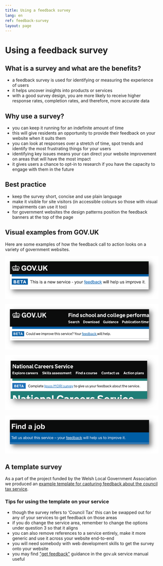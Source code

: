 ```yaml
---
title: Using a feedback survey
lang: en
ref: feedback-survey
layout: page
---
```


# Using a feedback survey

## What is a survey and what are the benefits?

* a feedback survey is used for identifying or measuring the experience of users
* it helps uncover insights into products or services
* with a good survey design, you are more likely to receive higher response rates, completion rates, and therefore, more accurate data

## Why use a survey?

* you can keep it running for an indefinite amount of time
* this will give residents an opportunity to provide their feedback on your website when it suits them
* you can look at responses over a stretch of time, spot trends and identify the most frustrating things for your users
* identifying key issues means your can direct your website improvement on areas that will have the most impact
* it gives users a chance to opt-in to research if you have the capacity to engage with them in the future

## Best practice

* keep the survey short, concise and use plain language
* make it visible for site visitors (in accessible colours so those with visual impairments can use it too)
* for government websites the design patterns position the feedback banners at the top of the page

## Visual examples from GOV.UK

Here are some examples of how the feedback call to action looks on a variety of government websites.

![An example of the feedback banner on a gov.uk beta service](/assets/images/gov-banner-1.png)

![An example of the feedback banner on a gov.uk beta service for education](/assets/images/gov-banner-2.png)

![An example of the feedback banner on a gov.uk beta service for national careers](/assets/images/gov-banner-3.png)

![An example of the feedback banner on a gov.uk find a job service](/assets/images/gov-banner-4.png)

## A template survey

As a part of the project funded by the Welsh Local Government Association we produced an [example template for capturing feedback about the council tax service](https://learnbymaking.wales/en/resource/council-tax-feedback.pdf).

### Tips for using the template on your service

* though the survey refers to ‘Council Tax’ this can be swapped out for any of your services to get feedback on those areas
* if you do change the service area, remember to change the options under question 3 so that it aligns
* you can also remove references to a service entirely, make it more generic and use it across your website end-to-end
* you will need somebody with web development skills to get the survey onto your website
* you may find ["get feedback"](https://www.gov.uk/service-manual/service-assessments/get-feedback-page) guidance in the gov.uk service manual useful